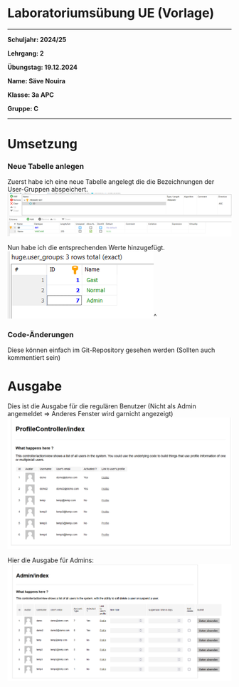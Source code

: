 # Laboratoriumsübung UE (Vorlage)

---

__Schuljahr: 2024/25__

__Lehrgang: 2__

__Übungstag: 19.12.2024__

__Name: Säve Nouira__

__Klasse: 3a APC__

__Gruppe: C__


---

# Umsetzung

### Neue Tabelle anlegen

Zuerst habe ich eine neue Tabelle angelegt die die Bezeichnungen der User-Gruppen abspeichert. 
![table_create](images_for_md/create_new_table.png)

Nun habe ich die entsprechenden Werte hinzugefügt. 
![table_data](images_for_md/table_data.png)^

### Code-Änderungen
Diese können einfach im Git-Repository gesehen werden (Sollten auch kommentiert sein)

# Ausgabe
Dies ist die Ausgabe für die regulären Benutzer (Nicht als Admin angemeldet => Anderes Fenster wird garnicht angezeigt)
![Profiles](images_for_md/profiles.png)

Hier die Ausgabe für Admins:
![Admin_profiles](images_for_md/admin_profiles.png)